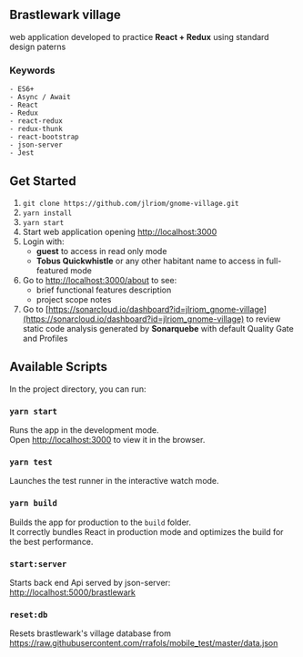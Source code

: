 ## Brastlewark village

web application developed to practice **React + Redux** using standard design paterns

### Keywords

    - ES6+
    - Async / Await
    - React
    - Redux
    - react-redux
    - redux-thunk
    - react-bootstrap
    - json-server
    - Jest

## Get Started

1. `git clone https://github.com/jlriom/gnome-village.git`
2. `yarn install`
3. `yarn start`
4. Start web application opening [http://localhost:3000](http://localhost:3000)
5. Login with:
   - **guest** to access in read only mode
   - **Tobus Quickwhistle** or any other habitant name to access in full-featured mode
6. Go to [http://localhost:3000/about](http://localhost:3000/about) to see:
   - brief functional features description
   - project scope notes
7. Go to [https://sonarcloud.io/dashboard?id=jlriom_gnome-village](https://sonarcloud.io/dashboard?id=jlriom_gnome-village) to review static code analysis generated by **Sonarquebe** with default Quality Gate and Profiles

## Available Scripts

In the project directory, you can run:

### `yarn start`

Runs the app in the development mode.<br />
Open [http://localhost:3000](http://localhost:3000) to view it in the browser.

### `yarn test`

Launches the test runner in the interactive watch mode.<br />

### `yarn build`

Builds the app for production to the `build` folder.<br />
It correctly bundles React in production mode and optimizes the build for the best performance.

### `start:server`

Starts back end Api served by json-server: [http://localhost:5000/brastlewark](http://localhost:5000/brastlewark)

### `reset:db`

Resets brastlewark's village database from https://raw.githubusercontent.com/rrafols/mobile_test/master/data.json<br/>

